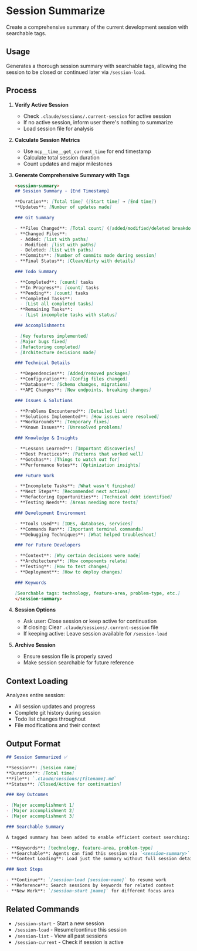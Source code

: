 # Session Summarize

Create a comprehensive summary of the current development session with searchable tags.

## Usage

Generates a thorough session summary with searchable tags, allowing the session to be closed or continued later via `/session-load`.

## Process

1. **Verify Active Session**

   - Check `.claude/sessions/.current-session` for active session
   - If no active session, inform user there's nothing to summarize
   - Load session file for analysis

2. **Calculate Session Metrics**

   - Use `mcp__time__get_current_time` for end timestamp
   - Calculate total session duration
   - Count updates and major milestones

3. **Generate Comprehensive Summary with Tags**

   ```markdown
   <session-summary>
   ## Session Summary - [End Timestamp]

   **Duration**: [Total time] ([Start time] → [End time])
   **Updates**: [Number of updates made]

   ### Git Summary

   - **Files Changed**: [Total count] ([added/modified/deleted breakdown])
   - **Changed Files**:
     - Added: [list with paths]
     - Modified: [list with paths]
     - Deleted: [list with paths]
   - **Commits**: [Number of commits made during session]
   - **Final Status**: [Clean/dirty with details]

   ### Todo Summary

   - **Completed**: [count] tasks
   - **In Progress**: [count] tasks
   - **Pending**: [count] tasks
   - **Completed Tasks**:
     - [List all completed tasks]
   - **Remaining Tasks**:
     - [List incomplete tasks with status]

   ### Accomplishments

   - [Key features implemented]
   - [Major bugs fixed]
   - [Refactoring completed]
   - [Architecture decisions made]

   ### Technical Details

   - **Dependencies**: [Added/removed packages]
   - **Configuration**: [Config files changed]
   - **Database**: [Schema changes, migrations]
   - **API Changes**: [New endpoints, breaking changes]

   ### Issues & Solutions

   - **Problems Encountered**: [Detailed list]
   - **Solutions Implemented**: [How issues were resolved]
   - **Workarounds**: [Temporary fixes]
   - **Known Issues**: [Unresolved problems]

   ### Knowledge & Insights

   - **Lessons Learned**: [Important discoveries]
   - **Best Practices**: [Patterns that worked well]
   - **Gotchas**: [Things to watch out for]
   - **Performance Notes**: [Optimization insights]

   ### Future Work

   - **Incomplete Tasks**: [What wasn't finished]
   - **Next Steps**: [Recommended next actions]
   - **Refactoring Opportunities**: [Technical debt identified]
   - **Testing Needs**: [Areas needing more tests]

   ### Development Environment

   - **Tools Used**: [IDEs, databases, services]
   - **Commands Run**: [Important terminal commands]
   - **Debugging Techniques**: [What helped troubleshoot]

   ### For Future Developers

   - **Context**: [Why certain decisions were made]
   - **Architecture**: [How components relate]
   - **Testing**: [How to test changes]
   - **Deployment**: [How to deploy changes]

   ### Keywords

   [Searchable tags: technology, feature-area, problem-type, etc.]
   </session-summary>
   ```

4. **Session Options**

   - Ask user: Close session or keep active for continuation
   - If closing: Clear `.claude/sessions/.current-session` file
   - If keeping active: Leave session available for `/session-load`

5. **Archive Session**
   - Ensure session file is properly saved
   - Make session searchable for future reference

## Context Loading

Analyzes entire session:

- All session updates and progress
- Complete git history during session
- Todo list changes throughout
- File modifications and their context

## Output Format

```markdown
## Session Summarized ✅

**Session**: [Session name]
**Duration**: [Total time]
**File**: `.claude/sessions/[filename].md`
**Status**: [Closed/Active for continuation]

### Key Outcomes

- [Major accomplishment 1]
- [Major accomplishment 2]
- [Major accomplishment 3]

### Searchable Summary

A tagged summary has been added to enable efficient context searching:

- **Keywords**: [technology, feature-area, problem-type]
- **Searchable**: Agents can find this session via `<session-summary>` tags
- **Context Loading**: Load just the summary without full session details

### Next Steps

- **Continue**: `/session-load [session-name]` to resume work
- **Reference**: Search sessions by keywords for related context
- **New Work**: `/session-start [name]` for different focus area
```

## Related Commands

- `/session-start` - Start a new session
- `/session-load` - Resume/continue this session
- `/session-list` - View all past sessions
- `/session-current` - Check if session is active
